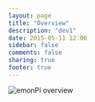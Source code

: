 ```yaml
---
layout: page
title: "Overview"
description: "dev1"
date: 2015-05-11 12:00
sidebar: false
comments: false
sharing: true
footer: true
---
```


![emonPi overview](https://github.com/openenergymonitor/emonpi/raw/master/docs/emonPi_System_Diagram.png)